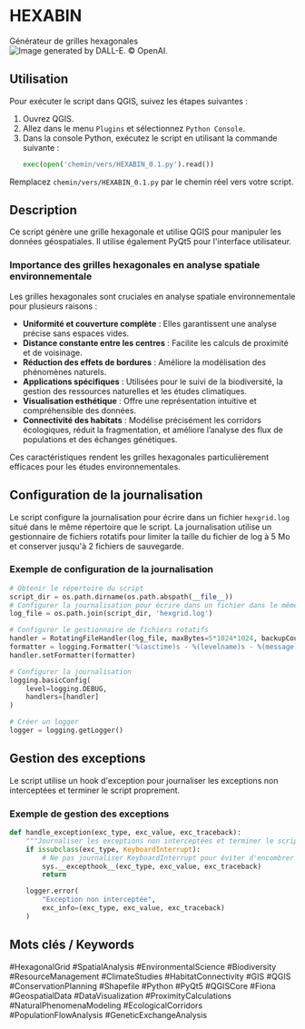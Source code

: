 # HEXABIN 
Générateur de grilles hexagonales
![*Image generated by DALL-E. © OpenAI.*](https://designerapp.officeapps.live.com/designerapp/document.ashx?path=/b5248174-a8ed-41c0-a1d4-b99c171992af/DallEGeneratedImages/dalle-270d29ff-01b9-459a-9e28-ca52e746ee530251676293649544527900.jpg&dcHint=WestUS2&fileToken=2adaf3e3-0a8a-4c93-be58-407a6b3d7fdf)
## Utilisation

Pour exécuter le script dans QGIS, suivez les étapes suivantes :

1. Ouvrez QGIS.
2. Allez dans le menu `Plugins` et sélectionnez `Python Console`.
3. Dans la console Python, exécutez le script en utilisant la commande suivante :
    ```python
    exec(open('chemin/vers/HEXABIN_0.1.py').read())
    ```

Remplacez `chemin/vers/HEXABIN_0.1.py` par le chemin réel vers votre script.

## Description

Ce script génère une grille hexagonale et utilise QGIS pour manipuler les données géospatiales. Il utilise également PyQt5 pour l'interface utilisateur.

### Importance des grilles hexagonales en analyse spatiale environnementale

Les grilles hexagonales sont cruciales en analyse spatiale environnementale pour plusieurs raisons :

- **Uniformité et couverture complète** : Elles garantissent une analyse précise sans espaces vides.
- **Distance constante entre les centres** : Facilite les calculs de proximité et de voisinage.
- **Réduction des effets de bordures** : Améliore la modélisation des phénomènes naturels.
- **Applications spécifiques** : Utilisées pour le suivi de la biodiversité, la gestion des ressources naturelles et les études climatiques.
- **Visualisation esthétique** : Offre une représentation intuitive et compréhensible des données.
- **Connectivité des habitats** : Modélise précisément les corridors écologiques, réduit la fragmentation, et améliore l’analyse des flux de populations et des échanges génétiques.

Ces caractéristiques rendent les grilles hexagonales particulièrement efficaces pour les études environnementales.

## Configuration de la journalisation

Le script configure la journalisation pour écrire dans un fichier `hexgrid.log` situé dans le même répertoire que le script. La journalisation utilise un gestionnaire de fichiers rotatifs pour limiter la taille du fichier de log à 5 Mo et conserver jusqu'à 2 fichiers de sauvegarde.

### Exemple de configuration de la journalisation

```python
# Obtenir le répertoire du script
script_dir = os.path.dirname(os.path.abspath(__file__))
# Configurer la journalisation pour écrire dans un fichier dans le même répertoire que le script
log_file = os.path.join(script_dir, 'hexgrid.log')

# Configurer le gestionnaire de fichiers rotatifs
handler = RotatingFileHandler(log_file, maxBytes=5*1024*1024, backupCount=2)
formatter = logging.Formatter('%(asctime)s - %(levelname)s - %(message)s', datefmt='%Y-%m-%d %H:%M:%S')
handler.setFormatter(formatter)

# Configurer la journalisation
logging.basicConfig(
    level=logging.DEBUG,
    handlers=[handler]
)

# Créer un logger
logger = logging.getLogger()
```
## Gestion des exceptions
Le script utilise un hook d'exception pour journaliser les exceptions non interceptées et terminer le script proprement.

### Exemple de gestion des exceptions
```python
def handle_exception(exc_type, exc_value, exc_traceback):
    """Journaliser les exceptions non interceptées et terminer le script."""
    if issubclass(exc_type, KeyboardInterrupt):
        # Ne pas journaliser KeyboardInterrupt pour éviter d'encombrer le fichier de log
        sys.__excepthook__(exc_type, exc_value, exc_traceback)
        return

    logger.error(
        "Exception non interceptée",
        exc_info=(exc_type, exc_value, exc_traceback)
    )
```
## Mots clés / Keywords
#HexagonalGrid #SpatialAnalysis #EnvironmentalScience #Biodiversity #ResourceManagement #ClimateStudies #HabitatConnectivity #GIS #QGIS #ConservationPlanning #Shapefile #Python #PyQt5 #QGISCore #Fiona #GeospatialData #DataVisualization #ProximityCalculations #NaturalPhenomenaModeling #EcologicalCorridors #PopulationFlowAnalysis #GeneticExchangeAnalysis
